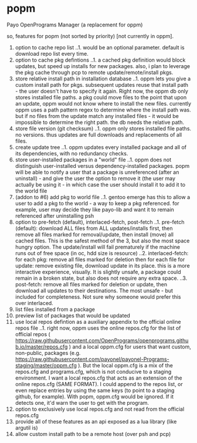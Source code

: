 # popm
Payo OpenPrograms Manager (a replacement for oppm)

so, features for popm (not sorted by priority) [not currently in oppm].

1. option to cache repo list
..1. would be an optional parameter. default is download repo list every time. 
2. option to cache pkg defintions
..1. a cached pkg definition would block updates, but speed up installs for new packages. also, i plan to leverage the pkg cache through pcp to remote update/remote/install pkgs.
3. store relative install path in installation database
..1. oppm lets you give a custom install path for pkgs. subsequent updates reuse that install path - the user doesn't have to specify it again. Right now, the oppm db only stores installed file paths. a pkg could move files to the point that upon an update, oppm would not know where to install the new files. currently oppm uses a path pattern regex to determine where the install path was. but if no files from the update match any installed files - it would be impossible to determine the right path. the db needs the relative path.
4. store file version (git checksum)
..1. oppm only stores installed file paths. no versions. thus updates are full downloads and replacements of all files.
5. create update tree
..1. oppm updates every installed package and all of its dependencies, with no redundancy checks.
6. store user-installed packages in a "world" file
..1. oppm does not distinguish user-installed versus dependency-installed packages. popm will be able to notify a user that a package is unreferenced (after an uninstall) - and give the user the option to remove it (the user may actually be using it - in which case the user should install it to add it to the world file
7. (addon to #6) add pkg to world file
..1. gentoo emerge has this to allow a user to add a pkg to the world - a way to keep a pkg referenced. for example, user may decide they like payo-lib and want it to remain referenced after uninstalling psh
8. option to pre-fetch (default), interlaced-fetch, post-fetch
..1. pre-fetch (default): download ALL files from ALL updates/installs first, then remove all files marked for removal/update, then install (move) all cached files. This is the safest method of the 3, but also the most space hungry option. The update/install will fail prematurely if the machine runs out of free space (in oc, hdd size is resource)
..2. interlaced-fetch: for each pkg: remove all files marked for deletion then for each file for update: remove existing file, download update in its place. this is a more interactive experience, visually. It is slightly unsafe, a package could remain in a broken state, but also does not require any extra space.
..3. post-fetch: remove all files marked for deletion or update, then download all updates to their destinations. The most unsafe - but included for completeness. Not sure why someone would prefer this over interlaced.
9. list files installed from a package
10. preview list of packages that would be updated
11. use local repos defintion as a auxiliary appendix to the official online repos file
..1. right now, oppm uses the online repos.cfg for the list of official repos ( https://raw.githubusercontent.com/OpenPrograms/openprograms.github.io/master/repos.cfg ) and a local oppm.cfg for users that want custom, non-public, packages (e.g. https://raw.githubusercontent.com/payonel/payonel-Programs-staging/master/oppm.cfg ). But the local oppm.cfg is a mix of the repos.cfg and programs.cfg, which is not conducive to a staging environment. I want a local repos.cfg that acts as an extension of the online repos.cfg (SAME FORMAT). I could append to the repos list, or even replace entries by using the same keys (to point to a staging github, for example). With popm, oppm.cfg would be ignored. If it detects one, it'd warn the user to get with the program.
12. option to exclusively use local repos.cfg and not read from the official repos.cfg
13. provide all of these features as an api exposed as a lua library (like argutil is)
14. allow custom install path to be a remote host (over psh and pcp)
